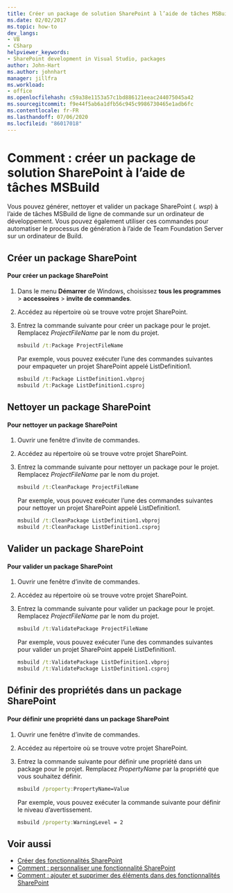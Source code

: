 ```yaml
---
title: Créer un package de solution SharePoint à l’aide de tâches MSBuild
ms.date: 02/02/2017
ms.topic: how-to
dev_langs:
- VB
- CSharp
helpviewer_keywords:
- SharePoint development in Visual Studio, packages
author: John-Hart
ms.author: johnhart
manager: jillfra
ms.workload:
- office
ms.openlocfilehash: c59a38e1153a57c1bd886121eeac244075045a42
ms.sourcegitcommit: f9e44f5ab6a1dfb56c945c9986730465e1adb6fc
ms.contentlocale: fr-FR
ms.lasthandoff: 07/06/2020
ms.locfileid: "86017018"
---
```

# <a name="how-to-create-a-sharepoint-solution-package-by-using-msbuild-tasks"></a>Comment : créer un package de solution SharePoint à l’aide de tâches MSBuild
  Vous pouvez générer, nettoyer et valider un package SharePoint (*. wsp*) à l’aide de tâches MSBuild de ligne de commande sur un ordinateur de développement. Vous pouvez également utiliser ces commandes pour automatiser le processus de génération à l’aide de Team Foundation Server sur un ordinateur de Build.

## <a name="build-a-sharepoint-package"></a>Créer un package SharePoint

#### <a name="to-build-a-sharepoint-package"></a>Pour créer un package SharePoint

1. Dans le menu **Démarrer** de Windows, choisissez **tous les programmes**  >  **accessoires**  >  **invite de commandes**.

2. Accédez au répertoire où se trouve votre projet SharePoint.

3. Entrez la commande suivante pour créer un package pour le projet. Remplacez *ProjectFileName* par le nom du projet.

    ```cmd
    msbuild /t:Package ProjectFileName
    ```

     Par exemple, vous pouvez exécuter l’une des commandes suivantes pour empaqueter un projet SharePoint appelé ListDefinition1.

    ```cmd
    msbuild /t:Package ListDefinition1.vbproj
    msbuild /t:Package ListDefinition1.csproj
    ```

## <a name="clean-a-sharepoint-package"></a>Nettoyer un package SharePoint

#### <a name="to-clean-a-sharepoint-package"></a>Pour nettoyer un package SharePoint

1. Ouvrir une fenêtre d’invite de commandes.

2. Accédez au répertoire où se trouve votre projet SharePoint.

3. Entrez la commande suivante pour nettoyer un package pour le projet. Remplacez *ProjectFileName* par le nom du projet.

    ```cmd
    msbuild /t:CleanPackage ProjectFileName
    ```

     Par exemple, vous pouvez exécuter l’une des commandes suivantes pour nettoyer un projet SharePoint appelé ListDefinition1.

    ```cmd
    msbuild /t:CleanPackage ListDefinition1.vbproj
    msbuild /t:CleanPackage ListDefinition1.csproj
    ```

## <a name="validate-a-sharepoint-package"></a>Valider un package SharePoint

#### <a name="to-validate-a-sharepoint-package"></a>Pour valider un package SharePoint

1. Ouvrir une fenêtre d’invite de commandes.

2. Accédez au répertoire où se trouve votre projet SharePoint.

3. Entrez la commande suivante pour valider un package pour le projet. Remplacez *ProjectFileName* par le nom du projet.

    ```cmd
    msbuild /t:ValidatePackage ProjectFileName
    ```

     Par exemple, vous pouvez exécuter l’une des commandes suivantes pour valider un projet SharePoint appelé ListDefinition1.

    ```cmd
    msbuild /t:ValidatePackage ListDefinition1.vbproj
    msbuild /t:ValidatePackage ListDefinition1.csproj
    ```

## <a name="set-properties-in-a-sharepoint-package"></a>Définir des propriétés dans un package SharePoint

#### <a name="to-set-a-property-in-a-sharepoint-package"></a>Pour définir une propriété dans un package SharePoint

1. Ouvrir une fenêtre d’invite de commandes.

2. Accédez au répertoire où se trouve votre projet SharePoint.

3. Entrez la commande suivante pour définir une propriété dans un package pour le projet. Remplacez *PropertyName* par la propriété que vous souhaitez définir.

    ```cmd
    msbuild /property:PropertyName=Value
    ```

     Par exemple, vous pouvez exécuter la commande suivante pour définir le niveau d’avertissement.

    ```cmd
    msbuild /property:WarningLevel = 2
    ```

## <a name="see-also"></a>Voir aussi
- [Créer des fonctionnalités SharePoint](../sharepoint/creating-sharepoint-features.md)
- [Comment : personnaliser une fonctionnalité SharePoint](../sharepoint/how-to-customize-a-sharepoint-feature.md)
- [Comment : ajouter et supprimer des éléments dans des fonctionnalités SharePoint](../sharepoint/how-to-add-and-remove-items-to-sharepoint-features.md)
